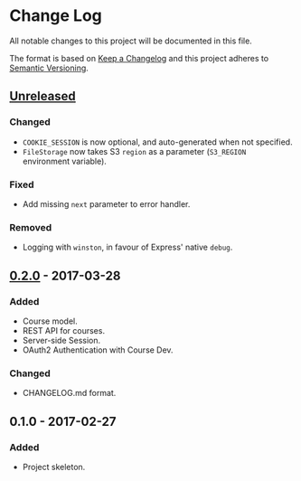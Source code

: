 # Change Log
All notable changes to this project will be documented in this file.

The format is based on [Keep a Changelog](http://keepachangelog.com/)
and this project adheres to [Semantic Versioning](http://semver.org/).

## [Unreleased][]
### Changed
-   `COOKIE_SESSION` is now optional, and auto-generated when not specified.
-   `FileStorage` now takes S3 `region` as a parameter (`S3_REGION` environment
    variable).

### Fixed
-   Add missing `next` parameter to error handler.

### Removed
-   Logging with `winston`, in favour of Express' native `debug`.

## [0.2.0][] - 2017-03-28
### Added
-   Course model.
-   REST API for courses.
-   Server-side Session.
-   OAuth2 Authentication with Course Dev.

### Changed
-   CHANGELOG.md format.

## 0.1.0 - 2017-02-27
### Added
-   Project skeleton.

[Unreleased]: https://github.ibm.com/bdu/chell/compare/0.2.0...HEAD
[0.2.0]: https://github.ibm.com/bdu/chell/compare/0.1.0...0.2.0
